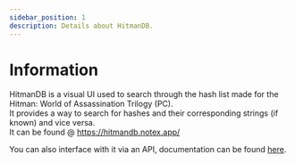 ```yaml
---
sidebar_position: 1
description: Details about HitmanDB.
---
```


# Information

HitmanDB is a visual UI used to search through the hash list made for the Hitman: World of Assassination Trilogy (PC).  
It provides a way to search for hashes and their corresponding strings (if known) and vice versa.  
It can be found @ https://hitmandb.notex.app/

You can also interface with it via an API, documentation can be found [here](api).
